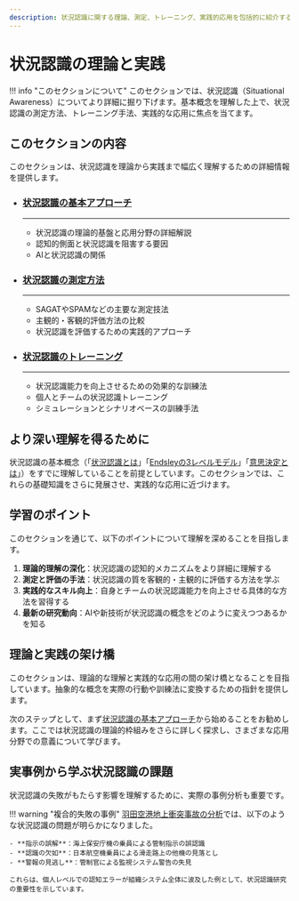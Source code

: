 ```yaml
---
description: 状況認識に関する理論、測定、トレーニング、実践的応用を包括的に紹介するガイドセクションです。
---
```

# 状況認識の理論と実践

!!! info "このセクションについて"
    このセクションでは、状況認識（Situational Awareness）についてより詳細に掘り下げます。基本概念を理解した上で、状況認識の測定方法、トレーニング手法、実践的な応用に焦点を当てます。

## このセクションの内容

このセクションは、状況認識を理論から実践まで幅広く理解するための詳細情報を提供します。

<div class="grid cards" markdown>

- ### [状況認識の基本アプローチ](./sa-guide)

    ---

    - 状況認識の理論的基盤と応用分野の詳細解説
    - 認知的側面と状況認識を阻害する要因
    - AIと状況認識の関係

- ### [状況認識の測定方法](./measuring-sa)
    
    ---
    
    - SAGATやSPAMなどの主要な測定技法
    - 主観的・客観的評価方法の比較
    - 状況認識を評価するための実践的アプローチ

- ### [状況認識のトレーニング](./training-sa)
    
    ---
    
    - 状況認識能力を向上させるための効果的な訓練法
    - 個人とチームの状況認識トレーニング
    - シミュレーションとシナリオベースの訓練手法

</div>

## より深い理解を得るために

状況認識の基本概念（「[状況認識とは](../basics/what-is-sa)」「[Endsleyの3レベルモデル](../basics/endsley-model)」「[意思決定とは](../basics/decision-making)」）をすでに理解していることを前提としています。このセクションでは、これらの基礎知識をさらに発展させ、実践的な応用に近づけます。

## 学習のポイント

このセクションを通じて、以下のポイントについて理解を深めることを目指します。

1. **理論的理解の深化**：状況認識の認知的メカニズムをより詳細に理解する
2. **測定と評価の手法**：状況認識の質を客観的・主観的に評価する方法を学ぶ
3. **実践的なスキル向上**：自身とチームの状況認識能力を向上させる具体的な方法を習得する
4. **最新の研究動向**：AIや新技術が状況認識の概念をどのように変えつつあるかを知る

## 理論と実践の架け橋

このセクションは、理論的な理解と実践的な応用の間の架け橋となることを目指しています。抽象的な概念を実際の行動や訓練法に変換するための指針を提供します。
<!-- 
![状況認識の理論から実践へ](../assets/images/theory-to-practice) -->

次のステップとして、まず[状況認識の基本アプローチ](./sa-guide)から始めることをお勧めします。ここでは状況認識の理論的枠組みをさらに詳しく探求し、さまざまな応用分野での意義について学びます。

## 実事例から学ぶ状況認識の課題

状況認識の失敗がもたらす影響を理解するために、実際の事例分析も重要です。

!!! warning "複合的失敗の事例"
    [羽田空港地上衝突事故の分析](../case-studies/haneda-airport-collision)では、以下のような状況認識の問題が明らかになりました。
    
    - **指示の誤解**：海上保安庁機の乗員による管制指示の誤認識
    - **認識の欠如**：日本航空機乗員による滑走路上の他機の見落とし  
    - **警報の見逃し**：管制官による監視システム警告の失見
    
    これらは、個人レベルでの認知エラーが組織システム全体に波及した例として、状況認識研究の重要性を示しています。